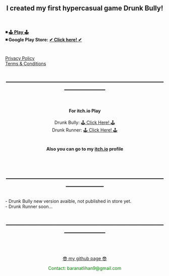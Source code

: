 <html>

  <center><h2> I created my first hypercasual game Drunk Bully! </h2> </center>
  <br>
    <h4>
   ◾ <A HREF="pages/DrunkBullyWebGL.html"> 🕹 Play 🕹</A>
    <br>
   ◾ Google Play Store: <a href ="https://play.google.com/store/apps/details?id=com.BaboliGames.DrunkBully">✔ Click here! ✔</a>
    </h4>
  <br>
  <A HREF="pages/DrunkBullyPrivacy.html">Privacy Policy</A>
  <br>
  <A HREF="pages/DrunkBullyTermsCondition.html">Terms & Conditions</A>
  <center><h2>_______________________________________________________________</h2> </center>
  <br>
          <center><h4>For itch.io Play</h4></center>
          <center> Drunk Bully: <a href = "https://baranbaboli.itch.io/drunkbully"> 🕹  Click Here!  🕹</a><br></center>
          <center> Drunk Runner: <a href = "https://baranbaboli.itch.io/drunkbully"> 🕹  Click Here!  🕹</a><br></center>
          <br>
          <center><h4>Also you can go to my <a href="https://baranbaboli.itch.io">itch.io</a> profile</h4></center>
  
  <br>  
  <center><h2>______________________________________________________________</h2> </center>
    <br>
          - Drunk Bully new version avaible, not published in store yet. 
          <br>
          - Drunk Runner soon...
    <br>
  <center><h2>_______________________________________________________________</h2> </center>
  
  <br>  
  <br><br>
  <center><a href="https://github.com/Baranbaboli">  😎  my github page  😎</a><p style = "color:green">Contact: baranatlihan9@gmail.com</p></center>

</html>
